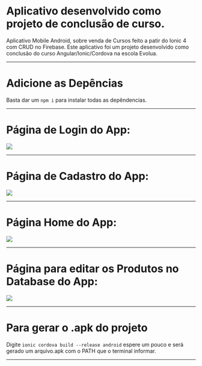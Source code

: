 <h1>Aplicativo desenvolvido como projeto de conclusão de curso.</h1>

Aplicativo Mobile Android, sobre venda de Cursos feito a patir do Ionic 4 com CRUD no Firebase. Este aplicativo foi um projeto desenvolvido como conclusão do curso Angular/Ionic/Cordova na escola Evolua.

<hr />
<h1>Adicione as Depências</h1>

Basta dar um <code>npm i</code> para instalar todas as depêndencias.

<hr />
<h1>Página de Login do App:</h1>

<img src="src/assets/imgs/Login.PNG">

<hr />
<h1>Página de Cadastro do App:</h1>

<img src="src/assets/imgs/Cadastro.PNG">

<hr />
<h1>Página Home do App:</h1>

<img src="src/assets/imgs/HomePage.PNG">

<hr />
<h1>Página para editar os Produtos no Database do App:</h1>

<img src="src/assets/imgs/EditProduct.PNG">

<hr />
<h1>Para gerar o .apk do projeto</h1>

Digite <code>ionic cordova build --release android</code> espere um pouco e será gerado um arquivo.apk com o PATH que o terminal informar.
<hr />
